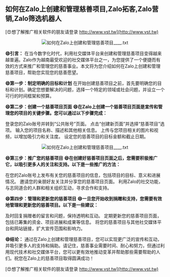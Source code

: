 ## **如何在Zalo上创建和管理慈善项目,Zalo拓客,Zalo营销,Zalo筛选机器人**

[😍想了解推广相关软件的朋友请登录 http://www.vst.tw](http://www.vst.tw)

 <center><img src="https://vst.tw/MP4/tuiguang/png/2.png" alt="如何在Zalo上创建和管理慈善项目____.txt"></center>

**😄引言：**
在当今数字化时代，利用社交媒体平台来创建和管理慈善项目变得越来越普遍。Zalo作为越南最受欢迎的社交媒体平台之一，为您提供了一个便捷而有效的方式来推广和管理您的慈善事业。本文将为您介绍如何在Zalo上创建和管理慈善项目，帮助您实现您的慈善愿望。

**😄第一步：制定明确的目标和计划**
在开始创建慈善项目之前，首先要明确您的目标和计划。确定您想要解决的问题，选择一个特定的领域或社会问题，并设立一个可行的时间框架和预算。

**😄第二步：创建一个慈善项目页面**
**😄在Zalo上创建一个慈善项目页面是宣传和管理您的项目的关键步骤。您可以通过以下步骤完成：**

登录您的Zalo账号并转到“公共账号”页面。
点击“创建新页面”并选择“慈善项目”选项。
输入您的项目名称、描述和其他相关信息。
上传与您项目相关的图片和视频，以增加吸引力和关注度。
设定您的慈善项目的目标金额和截止日期。

 <center><img src="https://vst.tw/MP4/tuiguang/png/6.png" alt="如何在Zalo上创建和管理慈善项目____.txt"></center>

**😄第三步：推广您的慈善项目**
**😄在创建好慈善项目页面之后，您需要积极推广它，以吸引更多人的关注和支持。以下是一些推广的方法：**

在您的Zalo账号上发布有关您的慈善项目的信息，包括项目的目标、意义和进展情况。
邀请您的亲朋好友关注并分享您的慈善项目页面。
利用Zalo的社交功能，与志同道合的人群和相关组织互动，寻求合作和支持。

**😄第四步：管理和更新您的慈善项目**
**😄一旦您开始收到捐赠和支持，您需要有效地管理和更新您的慈善项目。以下是一些建议：**

及时回复捐赠者的留言和问题，保持透明和互动。
定期更新您的慈善项目页面，包括已筹集的资金、项目进展和成果等信息。
将您的慈善项目与其他社交媒体平台和网站链接，扩大宣传范围和影响力。

**😄结论：**
通过在Zalo上创建和管理慈善项目，您可以实现更广泛的宣传和互动，并吸引更多人的支持和捐助。请记住，慈善事业需要时间、耐心和努力，但通过利用现代技术和社交媒体平台，您可以更有效地推动变革并帮助那些需要帮助的人们。祝您在Zalo上的慈善项目取得圆满成功！

[😍想了解推广相关软件的朋友请登录 http://www.vst.tw](http://www.vst.tw)



